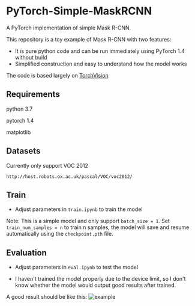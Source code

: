 # PyTorch-Simple-MaskRCNN
A PyTorch implementation of simple Mask R-CNN.

This repository is a toy example of Mask R-CNN with two features:
- It is pure python code and can be run immediately using PyTorch 1.4 without build
- Simplified construction and easy to understand how the model works

The code is based largely on [TorchVision](https://github.com/pytorch/vision)
## Requirements

python 3.7

pytorch 1.4

matplotlib

## Datasets

Currently only support VOC 2012
```
http://host.robots.ox.ac.uk/pascal/VOC/voc2012/
```

## Train

- Adjust parameters in ```train.ipynb``` to train the model

Note: This is a simple model and only support ```batch_size = 1```. Set ```train_num_samples = n``` to train n samples, the model will save and resume automatically using the ```checkpoint.pth``` file.

## Evaluation

- Adjust parameters in ```eval.ipynb``` to test the model

- I haven't trained the model properly due to the device limit, so I don't know whether the model would output good results after trained.

A good result should be like this:
![example](https://github.com/Jaramies/PyTorch-Simple-MaskRCNN/blob/master/image/001.png)

